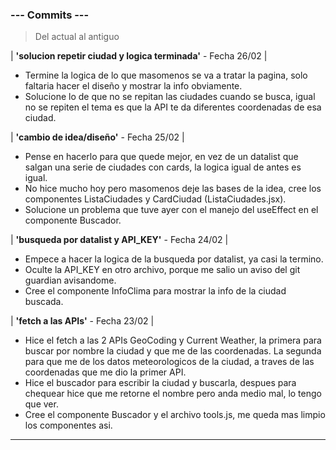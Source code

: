 ### --- Commits ---

> Del actual al antiguo

| **'solucion repetir ciudad y logica terminada'** - Fecha 26/02 |

- Termine la logica de lo que masomenos se va a tratar la pagina, solo faltaria hacer el diseño y mostrar la info obviamente.
- Solucione lo de que no se repitan las ciudades cuando se busca, igual no se repiten el tema es que la API te da diferentes coordenadas de esa ciudad.

| **'cambio de idea/diseño'** - Fecha 25/02 |

- Pense en hacerlo para que quede mejor, en vez de un datalist que salgan una serie de ciudades con cards, la logica igual de antes es igual.
- No hice mucho hoy pero masomenos deje las bases de la idea, cree los componentes ListaCiudades y CardCiudad (ListaCiudades.jsx).
- Solucione un problema que tuve ayer con el manejo del useEffect en el componente Buscador.

| **'busqueda por datalist y API_KEY'** - Fecha 24/02 |

- Empece a hacer la logica de la busqueda por datalist, ya casi la termino.
- Oculte la API_KEY en otro archivo, porque me salio un aviso del git guardian avisandome.
- Cree el componente InfoClima para mostrar la info de la ciudad buscada.

| **'fetch a las APIs'** - Fecha 23/02 |

- Hice el fetch a las 2 APIs GeoCoding y Current Weather, la primera para buscar por nombre la ciudad y que me de las coordenadas. La segunda para que me de los datos meteorologicos de la ciudad, a traves de las coordenadas que me dio la primer API.
- Hice el buscador para escribir la ciudad y buscarla, despues para chequear hice que me retorne el nombre pero anda medio mal, lo tengo que ver.
- Cree el componente Buscador y el archivo tools.js, me queda mas limpio los componentes asi.

---
